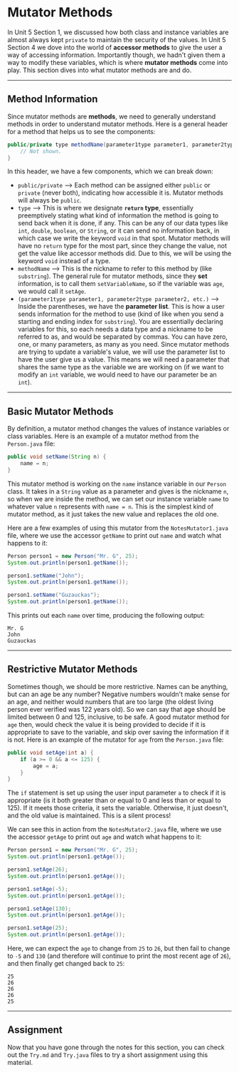 # Mutator Methods

In Unit 5 Section 1, we discussed how both class and instance variables are almost always kept `private` to maintain the security of the values. In Unit 5 Section 4 we dove into the world of **accessor methods** to give the user a way of accessing information. Importantly though, we hadn't given them a way to modify these variables, which is where **mutator methods** come into play. This section dives into what mutator methods are and do.

---

## Method Information

Since mutator methods are **methods**, we need to generally understand methods in order to understand mutator methods. Here is a general header for a method that helps us to see the components:

```java
public/private type methodName(parameter1type parameter1, parameter2type parameter2, etc.) {
    // Not shown.
}
```

In this header, we have a few components, which we can break down:
- `public/private` --> Each method can be assigned either `public` or `private` (never both), indicating how accessible it is. Mutator methods will always be `public`.
- `type` --> This is where we designate **`return` type**, essentially preemptively stating what kind of information the method is going to send back when it is done, if any. This can be any of our data types like `int`, `double`, `boolean`, or `String`, or it can send no information back, in which case we write the keyword `void` in that spot. Mutator methods will have no `return` type for the most part, since they change the value, not get the value like accessor methods did. Due to this, we will be using the keyword `void` instead of a type.
- `methodName` --> This is the nickname to refer to this method by (like `substring`). The general rule for mutator methods, since they **set** information, is to call them `setVariableName`, so if the variable was `age`, we would call it `setAge`.
- `(parameter1type parameter1, parameter2type parameter2, etc.)` --> Inside the parentheses, we have the **parameter list**. This is how a user sends information for the method to use (kind of like when you send a starting and ending index for `substring`). You are essentially declaring variables for this, so each needs a data type and a nickname to be referred to as, and would be separated by commas. You can have zero, one, or many parameters, as many as you need. Since mutator methods are trying to update a variable's value, we will use the parameter list to have the user give us a value. This means we will need a parameter that shares the same type as the variable we are working on (if we want to modify an `int` variable, we would need to have our parameter be an `int`).

---

## Basic Mutator Methods

By definition, a mutator method changes the values of instance variables or class variables. Here is an example of a mutator method from the `Person.java` file:

```java
public void setName(String n) {
    name = n;
}

```

This mutator method is working on the `name` instance variable in our `Person` class. It takes in a `String` value as a parameter and gives is the nickname `n`, so when we are inside the method, we can set our instance variable `name` to whatever value `n` represents with `name = n`. This is the simplest kind of mutator method, as it just takes the new value and replaces the old one.

Here are a few examples of using this mutator from the `NotesMutator1.java` file, where we use the accessor `getName` to print out `name` and watch what happens to it:

```java
Person person1 = new Person("Mr. G", 25);
System.out.println(person1.getName());

person1.setName("John");
System.out.println(person1.getName());

person1.setName("Guzauckas");
System.out.println(person1.getName());
```

This prints out each `name` over time, producing the following output:

```
Mr. G
John
Guzauckas
```

---

## Restrictive Mutator Methods

Sometimes though, we should be more restrictive. Names can be anything, but can an age be any number? Negative numbers wouldn't make sense for an age, and neither would numbers that are too large (the oldest living person ever verified was 122 years old). So we can say that age should be limited between 0 and 125, inclusive, to be safe. A good mutator method for `age` then, would check the value it is being provided to decide if it is appropriate to save to the variable, and skip over saving the information if it is not. Here is an example of the mutator for `age` from the `Person.java` file:

```java
public void setAge(int a) {
    if (a >= 0 && a <= 125) {
        age = a;
    }
}
```

The `if` statement is set up using the user input parameter `a` to check if it is appropriate (is it both greater than or equal to 0 and less than or equal to 125). If it meets those criteria, it sets the variable. Otherwise, it just doesn't, and the old value is maintained. This is a silent process!

We can see this in action from the `NotesMutator2.java` file, where we use the accessor `getAge` to print out `age` and watch what happens to it:

```java
Person person1 = new Person("Mr. G", 25);
System.out.println(person1.getAge());

person1.setAge(26);
System.out.println(person1.getAge());

person1.setAge(-5);
System.out.println(person1.getAge());

person1.setAge(130);
System.out.println(person1.getAge());

person1.setAge(25);
System.out.println(person1.getAge());
```

Here, we can expect the `age` to change from `25` to `26`, but then fail to change to `-5` and `130` (and therefore will continue to print the most recent age of `26`), and then finally get changed back to `25`:

```
25
26
26
26
25
```

---

## Assignment

Now that you have gone through the notes for this section, you can check out the `Try.md` and `Try.java` files to try a short assignment using this material.
